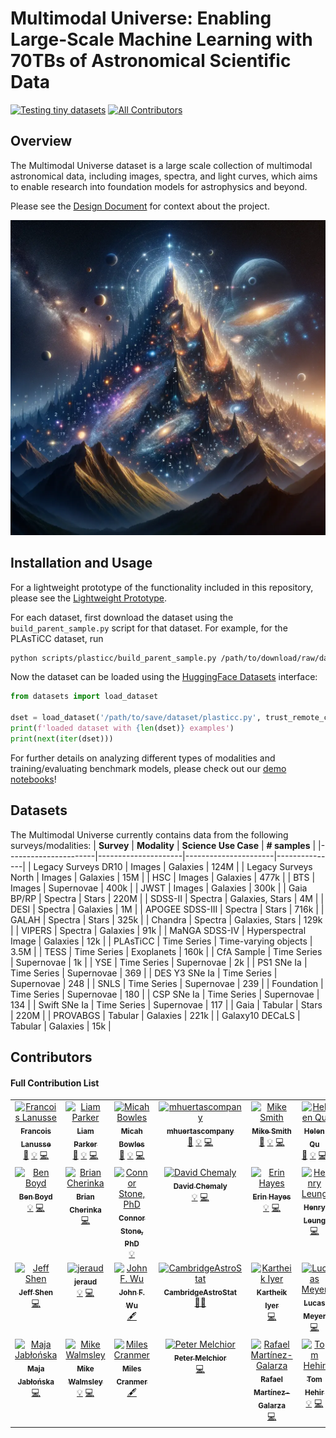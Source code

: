 # Multimodal Universe: Enabling Large-Scale Machine Learning with 70TBs of Astronomical Scientific Data
[![Testing tiny datasets](https://github.com/AstroPile/AstroPile_prototype/actions/workflows/tiny_dset_test.yml/badge.svg)](https://github.com/AstroPile/AstroPile_prototype/actions/workflows/tiny_dset_test.yml)<!-- ALL-CONTRIBUTORS-BADGE:START - Do not remove or modify this section -->
[![All Contributors](https://img.shields.io/badge/all_contributors-28-orange.svg?style=flat-square)](#contributors-)
<!-- ALL-CONTRIBUTORS-BADGE:END -->
## Overview

The Multimodal Universe dataset is a large scale collection of multimodal astronomical data, including images, spectra, and light curves, which aims to enable research into foundation models for astrophysics and beyond.

Please see the [Design Document](https://github.com/AstroPile/AstroPile_prototype/blob/main/DESIGN.md) for context about the project. 

![image](assets/astropile.png)

## Installation and Usage
For a lightweight prototype of the functionality included in this repository, please see the [Lightweight Prototype](https://colab.research.google.com/drive/1t9dXqqeozrGjsx02q14a4Kmmp6GEhBYq?usp=sharing#scrollTo=yMKtJVxWlx24).

For each dataset, first download the dataset using the `build_parent_sample.py` script for that dataset. For example, for the PLAsTiCC dataset, run
```bash
python scripts/plasticc/build_parent_sample.py /path/to/download/raw/data /path/to/save/dataset
```
Now the dataset can be loaded using the [HuggingFace Datasets](https://huggingface.co/docs/datasets/en/index) interface:
```py
from datasets import load_dataset

dset = load_dataset('/path/to/save/dataset/plasticc.py', trust_remote_code=True, split='train').with_format('numpy')
print(f'loaded dataset with {len(dset)} examples')
print(next(iter(dset)))
```

For further details on analyzing different types of modalities and training/evaluating benchmark models, please check out our [demo notebooks](https://github.com/MultimodalUniverse/MultimodalUniverse/tree/main/notebooks)!

## Datasets
The Multimodal Universe currently contains data from the following surveys/modalities:
| **Survey**           | **Modality**        | **Science Use Case** | **# samples** |
|----------------------|---------------------|----------------------|---------------|
| Legacy Surveys DR10  | Images              | Galaxies             | 124M          |
| Legacy Surveys North | Images              | Galaxies             | 15M           |
| HSC                  | Images              | Galaxies             | 477k          |
| BTS                  | Images              | Supernovae           | 400k          |
| JWST                 | Images              | Galaxies             | 300k          |
| Gaia BP/RP           | Spectra             | Stars                | 220M          |
| SDSS-II              | Spectra             | Galaxies, Stars      | 4M            |
| DESI                 | Spectra             | Galaxies             | 1M            |
| APOGEE SDSS-III      | Spectra             | Stars                | 716k          |
| GALAH                | Spectra             | Stars                | 325k          |
| Chandra              | Spectra             | Galaxies, Stars      | 129k          |
| VIPERS               | Spectra             | Galaxies             | 91k           |
| MaNGA SDSS-IV        | Hyperspectral Image | Galaxies             | 12k           |
| PLAsTiCC             | Time Series         | Time-varying objects | 3.5M          |
| TESS                 | Time Series         | Exoplanets           | 160k          |
| CfA Sample           | Time Series         | Supernovae           | 1k            |
| YSE                  | Time Series         | Supernovae           | 2k            |
| PS1 SNe Ia           | Time Series         | Supernovae           | 369           |
| DES Y3 SNe Ia        | Time Series         | Supernovae           | 248           |
| SNLS                 | Time Series         | Supernovae           | 239           |
| Foundation           | Time Series         | Supernovae           | 180           |
| CSP SNe Ia           | Time Series         | Supernovae           | 134           |
| Swift SNe Ia         | Time Series         | Supernovae           | 117           |
| Gaia                 | Tabular             | Stars                | 220M          |
| PROVABGS             | Tabular             | Galaxies             | 221k          |
| Galaxy10 DECaLS      | Tabular             | Galaxies             | 15k           |

## Contributors

#### Full Contribution List
<!-- ALL-CONTRIBUTORS-LIST:START - Do not remove or modify this section -->
<!-- prettier-ignore-start -->
<!-- markdownlint-disable -->
<table>
  <tbody>
    <tr>
      <td align="center" valign="top" width="14.28%"><a href="http://flanusse.net/"><img src="https://avatars.githubusercontent.com/u/861591?v=4?s=100" width="100px;" alt="Francois Lanusse"/><br /><sub><b>Francois Lanusse</b></sub></a><br /><a href="#projectManagement-EiffL" title="Project Management">📆</a> <a href="#example-EiffL" title="Examples">💡</a> <a href="https://github.com/MulitmodalUniverse/MultimodalUniverse/commits?author=EiffL" title="Code">💻</a></td>
      <td align="center" valign="top" width="14.28%"><a href="https://github.com/lhparker1"><img src="https://avatars.githubusercontent.com/u/86175266?v=4?s=100" width="100px;" alt="Liam Parker"/><br /><sub><b>Liam Parker</b></sub></a><br /><a href="#projectManagement-lhparker1" title="Project Management">📆</a> <a href="#example-lhparker1" title="Examples">💡</a> <a href="https://github.com/MulitmodalUniverse/MultimodalUniverse/commits?author=lhparker1" title="Code">💻</a></td>
      <td align="center" valign="top" width="14.28%"><a href="https://mb010.github.io/"><img src="https://avatars.githubusercontent.com/u/51884241?v=4?s=100" width="100px;" alt="Micah Bowles"/><br /><sub><b>Micah Bowles</b></sub></a><br /><a href="#projectManagement-mb010" title="Project Management">📆</a> <a href="#example-mb010" title="Examples">💡</a> <a href="https://github.com/MulitmodalUniverse/MultimodalUniverse/commits?author=mb010" title="Code">💻</a></td>
      <td align="center" valign="top" width="14.28%"><a href="https://github.com/mhuertascompany"><img src="https://avatars.githubusercontent.com/u/22987973?v=4?s=100" width="100px;" alt="mhuertascompany"/><br /><sub><b>mhuertascompany</b></sub></a><br /><a href="#projectManagement-mhuertascompany" title="Project Management">📆</a> <a href="#example-mhuertascompany" title="Examples">💡</a> <a href="https://github.com/MulitmodalUniverse/MultimodalUniverse/commits?author=mhuertascompany" title="Code">💻</a></td>
      <td align="center" valign="top" width="14.28%"><a href="https://mjjsmith.com/"><img src="https://avatars.githubusercontent.com/u/8194280?v=4?s=100" width="100px;" alt="Mike Smith"/><br /><sub><b>Mike Smith</b></sub></a><br /><a href="#projectManagement-Smith42" title="Project Management">📆</a> <a href="#example-Smith42" title="Examples">💡</a> <a href="https://github.com/MulitmodalUniverse/MultimodalUniverse/commits?author=Smith42" title="Code">💻</a></td>
      <td align="center" valign="top" width="14.28%"><a href="https://github.com/helenqu"><img src="https://avatars.githubusercontent.com/u/8826297?v=4?s=100" width="100px;" alt="Helen Qu"/><br /><sub><b>Helen Qu</b></sub></a><br /><a href="#projectManagement-helenqu" title="Project Management">📆</a> <a href="#example-helenqu" title="Examples">💡</a> <a href="https://github.com/MulitmodalUniverse/MultimodalUniverse/commits?author=helenqu" title="Code">💻</a></td>
      <td align="center" valign="top" width="14.28%"><a href="https://github.com/ado8"><img src="https://avatars.githubusercontent.com/u/32152325?v=4?s=100" width="100px;" alt="Aaron"/><br /><sub><b>Aaron</b></sub></a><br /><a href="#example-ado8" title="Examples">💡</a> <a href="https://github.com/MulitmodalUniverse/MultimodalUniverse/commits?author=ado8" title="Code">💻</a></td>
    </tr>
    <tr>
      <td align="center" valign="top" width="14.28%"><a href="https://cdtdis.bigdata.cam.ac.uk/author/boyd01/"><img src="https://avatars.githubusercontent.com/u/97113179?v=4?s=100" width="100px;" alt="Ben Boyd"/><br /><sub><b>Ben Boyd</b></sub></a><br /><a href="#example-benboyd97" title="Examples">💡</a> <a href="https://github.com/MulitmodalUniverse/MultimodalUniverse/commits?author=benboyd97" title="Code">💻</a></td>
      <td align="center" valign="top" width="14.28%"><a href="https://github.com/havok2063"><img src="https://avatars.githubusercontent.com/u/1836302?v=4?s=100" width="100px;" alt="Brian Cherinka"/><br /><sub><b>Brian Cherinka</b></sub></a><br /><a href="https://github.com/MulitmodalUniverse/MultimodalUniverse/commits?author=havok2063" title="Code">💻</a></td>
      <td align="center" valign="top" width="14.28%"><a href="https://connorjstone.com/"><img src="https://avatars.githubusercontent.com/u/78555321?v=4?s=100" width="100px;" alt="Connor Stone, PhD"/><br /><sub><b>Connor Stone, PhD</b></sub></a><br /><a href="#example-ConnorStoneAstro" title="Examples">💡</a></td>
      <td align="center" valign="top" width="14.28%"><a href="https://github.com/David-Chemaly"><img src="https://avatars.githubusercontent.com/u/66142655?v=4?s=100" width="100px;" alt="David Chemaly"/><br /><sub><b>David Chemaly</b></sub></a><br /><a href="#example-David-Chemaly" title="Examples">💡</a> <a href="https://github.com/MulitmodalUniverse/MultimodalUniverse/commits?author=David-Chemaly" title="Code">💻</a></td>
      <td align="center" valign="top" width="14.28%"><a href="https://www.ast.cam.ac.uk/people/Erin.Hayes"><img src="https://avatars.githubusercontent.com/u/53277330?v=4?s=100" width="100px;" alt="Erin Hayes"/><br /><sub><b>Erin Hayes</b></sub></a><br /><a href="#example-erinhay" title="Examples">💡</a> <a href="https://github.com/MulitmodalUniverse/MultimodalUniverse/commits?author=erinhay" title="Code">💻</a></td>
      <td align="center" valign="top" width="14.28%"><a href="https://henrysky.github.io/"><img src="https://avatars.githubusercontent.com/u/28623434?v=4?s=100" width="100px;" alt="Henry Leung"/><br /><sub><b>Henry Leung</b></sub></a><br /><a href="https://github.com/MulitmodalUniverse/MultimodalUniverse/commits?author=henrysky" title="Code">💻</a></td>
      <td align="center" valign="top" width="14.28%"><a href="https://www.jociuca.com/"><img src="https://avatars.githubusercontent.com/u/13675150?v=4?s=100" width="100px;" alt="Ioana Ciucă"/><br /><sub><b>Ioana Ciucă</b></sub></a><br /><a href="#content-errai34" title="Content">🖋</a></td>
    </tr>
    <tr>
      <td align="center" valign="top" width="14.28%"><a href="https://github.com/al-jshen"><img src="https://avatars.githubusercontent.com/u/22137276?v=4?s=100" width="100px;" alt="Jeff Shen"/><br /><sub><b>Jeff Shen</b></sub></a><br /><a href="https://github.com/MulitmodalUniverse/MultimodalUniverse/commits?author=al-jshen" title="Code">💻</a></td>
      <td align="center" valign="top" width="14.28%"><a href="https://github.com/jeraud"><img src="https://avatars.githubusercontent.com/u/41162303?v=4?s=100" width="100px;" alt="jeraud"/><br /><sub><b>jeraud</b></sub></a><br /><a href="#example-jeraud" title="Examples">💡</a> <a href="https://github.com/MulitmodalUniverse/MultimodalUniverse/commits?author=jeraud" title="Code">💻</a></td>
      <td align="center" valign="top" width="14.28%"><a href="https://jwuphysics.github.io/"><img src="https://avatars.githubusercontent.com/u/3582121?v=4?s=100" width="100px;" alt="John F. Wu"/><br /><sub><b>John F. Wu</b></sub></a><br /><a href="#content-jwuphysics" title="Content">🖋</a></td>
      <td align="center" valign="top" width="14.28%"><a href="https://github.com/CambridgeAstroStat"><img src="https://avatars.githubusercontent.com/u/35563929?v=4?s=100" width="100px;" alt="CambridgeAstroStat"/><br /><sub><b>CambridgeAstroStat</b></sub></a><br /><a href="#mentoring-CambridgeAstroStat" title="Mentoring">🧑‍🏫</a></td>
      <td align="center" valign="top" width="14.28%"><a href="https://kartheikiyer.github.io/"><img src="https://avatars.githubusercontent.com/u/14657226?v=4?s=100" width="100px;" alt="Kartheik Iyer"/><br /><sub><b>Kartheik Iyer</b></sub></a><br /><a href="https://github.com/MulitmodalUniverse/MultimodalUniverse/commits?author=kartheikiyer" title="Code">💻</a></td>
      <td align="center" valign="top" width="14.28%"><a href="https://ltmeyer.github.io/"><img src="https://avatars.githubusercontent.com/u/13559010?v=4?s=100" width="100px;" alt="Lucas Meyer"/><br /><sub><b>Lucas Meyer</b></sub></a><br /><a href="https://github.com/MulitmodalUniverse/MultimodalUniverse/commits?author=LTMeyer" title="Code">💻</a></td>
      <td align="center" valign="top" width="14.28%"><a href="https://github.com/mattgrayling"><img src="https://avatars.githubusercontent.com/u/12443427?v=4?s=100" width="100px;" alt="Matthew Grayling"/><br /><sub><b>Matthew Grayling</b></sub></a><br /><a href="#example-mattgrayling" title="Examples">💡</a> <a href="https://github.com/MulitmodalUniverse/MultimodalUniverse/commits?author=mattgrayling" title="Code">💻</a></td>
    </tr>
    <tr>
      <td align="center" valign="top" width="14.28%"><a href="https://github.com/maja-jablonska"><img src="https://avatars.githubusercontent.com/u/23705704?v=4?s=100" width="100px;" alt="Maja Jabłońska"/><br /><sub><b>Maja Jabłońska</b></sub></a><br /><a href="https://github.com/MulitmodalUniverse/MultimodalUniverse/commits?author=maja-jablonska" title="Code">💻</a></td>
      <td align="center" valign="top" width="14.28%"><a href="https://github.com/mwalmsley"><img src="https://avatars.githubusercontent.com/u/7740526?v=4?s=100" width="100px;" alt="Mike Walmsley"/><br /><sub><b>Mike Walmsley</b></sub></a><br /><a href="#example-mwalmsley" title="Examples">💡</a> <a href="https://github.com/MulitmodalUniverse/MultimodalUniverse/commits?author=mwalmsley" title="Code">💻</a></td>
      <td align="center" valign="top" width="14.28%"><a href="https://github.com/MilesCranmer"><img src="https://avatars.githubusercontent.com/u/7593028?v=4?s=100" width="100px;" alt="Miles Cranmer"/><br /><sub><b>Miles Cranmer</b></sub></a><br /><a href="#content-MilesCranmer" title="Content">🖋</a></td>
      <td align="center" valign="top" width="14.28%"><a href="http://pmelchior.net/"><img src="https://avatars.githubusercontent.com/u/1463403?v=4?s=100" width="100px;" alt="Peter Melchior"/><br /><sub><b>Peter Melchior</b></sub></a><br /><a href="https://github.com/MulitmodalUniverse/MultimodalUniverse/commits?author=pmelchior" title="Code">💻</a></td>
      <td align="center" valign="top" width="14.28%"><a href="https://github.com/juramaga"><img src="https://avatars.githubusercontent.com/u/5503235?v=4?s=100" width="100px;" alt="Rafael Martínez-Galarza"/><br /><sub><b>Rafael Martínez-Galarza</b></sub></a><br /><a href="https://github.com/MulitmodalUniverse/MultimodalUniverse/commits?author=juramaga" title="Code">💻</a></td>
      <td align="center" valign="top" width="14.28%"><a href="https://github.com/tom-hehir"><img src="https://avatars.githubusercontent.com/u/148493038?v=4?s=100" width="100px;" alt="Tom Hehir"/><br /><sub><b>Tom Hehir</b></sub></a><br /><a href="#example-tom-hehir" title="Examples">💡</a> <a href="https://github.com/MulitmodalUniverse/MultimodalUniverse/commits?author=tom-hehir" title="Code">💻</a></td>
      <td align="center" valign="top" width="14.28%"><a href="https://github.com/shirleysurelyho"><img src="https://avatars.githubusercontent.com/u/3279839?v=4?s=100" width="100px;" alt="Shirley Ho"/><br /><sub><b>Shirley Ho</b></sub></a><br /><a href="#fundingFinding-shirleysurelyho" title="Funding Finding">🔍</a> <a href="#content-shirleysurelyho" title="Content">🖋</a></td>
    </tr>
  </tbody>
</table>

<!-- markdownlint-restore -->
<!-- prettier-ignore-end -->

<!-- ALL-CONTRIBUTORS-LIST:END -->
